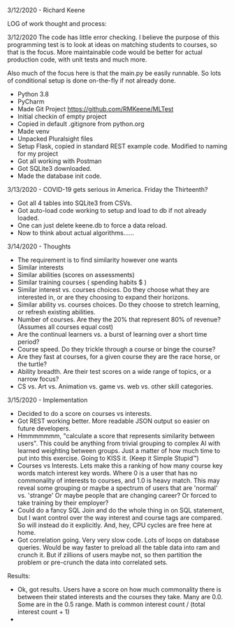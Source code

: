 
3/12/2020 - Richard Keene

LOG of work thought and process:

3/12/2020
The code has little error checking.  I believe the purpose of this programming test is to 
look at ideas on matching students to courses, so that is the focus.
More maintainable code would be better for actual production code, with unit tests and much more.

Also much of the focus here is that the main.py be easily runnable. So lots of conditional setup is done
on-the-fly if not already done.

- Python 3.8
- PyCharm
- Made Git Project https://github.com/RMKeene/MLTest
- Initial checkin of empty project
- Copied in default .gitignore from python.org
- Made venv
- Unpacked Pluralsight files
- Setup Flask, copied in standard REST example code.  Modified to naming for my project
- Got all working with Postman
- Got SQLite3 downloaded.
- Made the database init code.

3/13/2020 - COVID-19 gets serious in America. Friday the Thirteenth?
- Got all 4 tables into SQLite3 from CSVs.  
- Got auto-load code working to setup and load to db if not already loaded.
- One can just delete keene.db to force a data reload.
- Now to think about actual algorithms......

3/14/2020 - Thoughts
- The requirement is to find similarity however one wants
- Similar interests
- Similar abilities (scores on assessments)
- Similar training courses ( spending habits $ )
- Similar interest vs. courses choices.  Do they choose what they are interested in, or are they choosing to expand their horizons.
- Similar ability vs. courses choices.  Do they choose to stretch learning, or refresh existing abilities.
- Number of courses.  Are they the 20% that represent 80% of revenue? (Assumes all courses equal cost)
- Are the continual learners vs. a burst of learning over a short time period?
- Course speed. Do they trickle through a course or binge the course?
- Are they fast at courses, for a given course they are the race horse, or the turtle?
- Ability breadth. Are their test scores on a wide range of topics, or a narrow focus?
- CS vs. Art vs. Animation vs. game vs. web vs. other skill categories.

3/15/2020 - Implementation
- Decided to do a score on courses vs interests. 
- Got REST working better.  More readable JSON output so easier on future developers.
- Hmmmmmmm, "calculate a score that represents similarity between users". This could be anything
   from trivial grouping to complex AI with learned weighting between groups.  Just a matter of 
   how much time to put into this exercise.  Going to KISS it. (Keep it Simple Stupid™)
- Courses vs Interests.  Lets make this a ranking of how many course key words match interest key words. Where 0 is a
  user that has no commonality of interests to courses, and 1.0 is heavy match.  This may reveal
  some grouping or maybe a spectrum of users that are 'normal' vs. 'strange' Or maybe 
  people that are changing career? Or forced to take training by their employer?
- Could do a fancy SQL Join and do the whole thing in on SQL statement, but I want control over the 
  way interest and course tags are compared.  So will instead do it explicitly.  And, hey, CPU cycles are
  free here at home.
- Got correlation going.  Very very slow code.  Lots of loops on database queries.  Would be way faster to preload
  all the table data into ram and crunch it. But if zillions of users maybe not, so then partition the problem 
  or pre-crunch the data into correlated sets.
  
Results:
- Ok, got results.  Users have a score on how much commonality there is between their 
  stated interests and the courses they take. Many are 0.0.  Some are in the 0.5 range.
  Math is common interest count / (total interest count + 1) 
-
